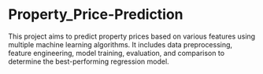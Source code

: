 # Property_Price-Prediction
This project aims to predict property prices based on various features using multiple machine learning algorithms. It includes data preprocessing, feature engineering, model training, evaluation, and comparison to determine the best-performing regression model.
